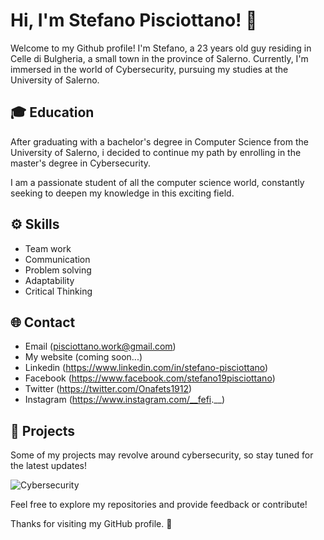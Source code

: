 # Hi, I'm Stefano Pisciottano! 👋

Welcome to my Github profile! I'm Stefano, a 23 years old guy residing in Celle di Bulgheria, a small town in the province of Salerno. Currently, I'm immersed in the world of Cybersecurity, pursuing my studies at the University of Salerno. 

## 🎓 Education
After graduating with a bachelor's degree in Computer Science from the University of Salerno, 
i decided to continue my path by enrolling in the master's degree in Cybersecurity.

I am a passionate student of all the computer science world, constantly seeking to deepen my knowledge in this exciting field.

## ⚙️ Skills
- Team work
- Communication
- Problem solving
- Adaptability
- Critical Thinking

## 🌐 Contact
- Email (pisciottano.work@gmail.com)
- My website (coming soon...)
- Linkedin (https://www.linkedin.com/in/stefano-pisciottano)
- Facebook (https://www.facebook.com/stefano19pisciottano)
- Twitter (https://twitter.com/Onafets1912)
- Instagram (https://www.instagram.com/__fefi.__)


## 🔐 Projects
Some of my projects may revolve around cybersecurity, so stay tuned for the latest updates!

![Cybersecurity](image_link_here)

Feel free to explore my repositories and provide feedback or contribute!

Thanks for visiting my GitHub profile. 🚀
